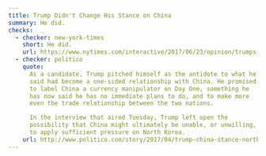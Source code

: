 ```yaml
---
title: Trump Didn't Change His Stance on China
summary: He did.
checks:
  - checker: new-york-times
    short: He did.
    url: https://www.nytimes.com/interactive/2017/06/23/opinion/trumps-lies.html
  - checker: politico
    quote:
      As a candidate, Trump pitched himself as the antidote to what he
      said had become a one-sided relationship with China. He promised
      to label China a currency manipulator on Day One, something he
      has now said he has no immediate plans to do, and to make more
      even the trade relationship between the two nations.

      In the interview that aired Tuesday, Trump left open the
      possibility that China might ultimately be unable, or unwilling,
      to apply sufficient pressure on North Korea.
    url: http://www.politico.com/story/2017/04/trump-china-stance-north-korea-237321
---
```


